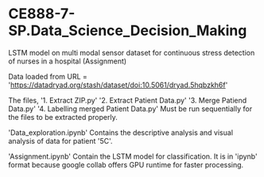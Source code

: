 # CE888-7-SP.Data_Science_Decision_Making
LSTM model on multi modal sensor dataset for continuous stress detection of nurses in a hospital (Assignment)

Data loaded from URL = 'https://datadryad.org/stash/dataset/doi:10.5061/dryad.5hqbzkh6f'

The files,
'1. Extract ZIP.py'
'2. Extract Patient Data.py'
'3. Merge Patiend Data.py'
'4. Labelling merged Patient Data.py'
Must be run sequentially for the files to be extracted properly.

'Data_exploration.ipynb'
Contains the descriptive analysis and visual analysis of data for patient '5C'.

'Assignment.ipynb'
Contain the LSTM model for classification.
It is in 'ipynb' format because google collab offers GPU runtime for faster processing.
